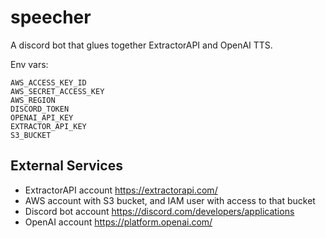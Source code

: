 # speecher

A discord bot that glues together ExtractorAPI and OpenAI TTS.

Env vars:

```
AWS_ACCESS_KEY_ID
AWS_SECRET_ACCESS_KEY
AWS_REGION
DISCORD_TOKEN
OPENAI_API_KEY
EXTRACTOR_API_KEY
S3_BUCKET
```

## External Services

- ExtractorAPI account https://extractorapi.com/
- AWS account with S3 bucket, and IAM user with access to that bucket
- Discord bot account https://discord.com/developers/applications
- OpenAI account https://platform.openai.com/